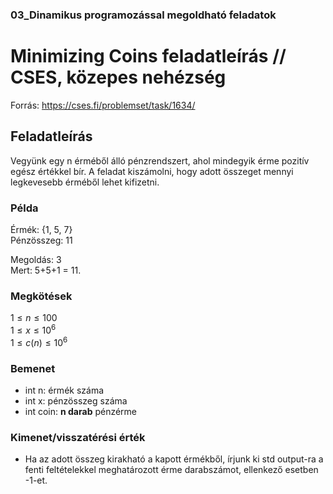 
### 03_Dinamikus programozással megoldható feladatok

# Minimizing Coins feladatleírás // CSES, közepes nehézség
Forrás: https://cses.fi/problemset/task/1634/
## Feladatleírás
Vegyünk egy n érméből álló pénzrendszert, ahol mindegyik érme pozitív egész értékkel bír. A feladat kiszámolni, hogy adott összeget mennyi legkevesebb érméből lehet kifizetni.


  
### Példa  
Érmék: {1, 5, 7}  
Pénzösszeg: 11  

Megoldás: 3  
Mert: 5+5+1 = 11.  
  
  

### Megkötések
$1  \leq n \leq 100$  
$1  \leq x \leq 10^6$  
$1  \leq c(n) \leq 10^6$  
  
### Bemenet
- int n: érmék száma
- int x: pénzösszeg száma
- int coin: **n darab** pénzérme
  
### Kimenet/visszatérési érték
- Ha az adott összeg kirakható a kapott érmékből, írjunk ki std output-ra a fenti feltételekkel meghatározott érme darabszámot, ellenkező esetben -1-et.
